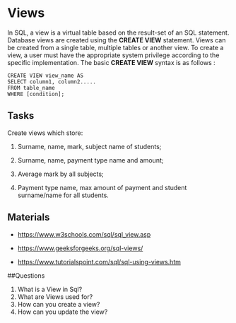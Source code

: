 # Views

In SQL, a view is a virtual table based on the result-set of an SQL statement.
Database views are created using the **CREATE VIEW** statement. Views can be created from a single table, multiple
tables or another view.
To create a view, a user must have the appropriate system privilege according to the specific implementation.
The basic **CREATE VIEW** syntax is as follows :
```text
CREATE VIEW view_name AS
SELECT column1, column2.....
FROM table_name
WHERE [condition];
```

## Tasks

Create views which store:

1) Surname, name, mark, subject name of students;

2) Surname, name, payment type name and amount;

3) Average mark by all subjects;

4) Payment type name, max amount of payment and student surname/name for all students.

## Materials

- https://www.w3schools.com/sql/sql_view.asp

- https://www.geeksforgeeks.org/sql-views/

- https://www.tutorialspoint.com/sql/sql-using-views.htm

##Questions

1. What is a View in Sql?
2. What are Views used for?
3. How can you create a view?
4. How can you update the view?
